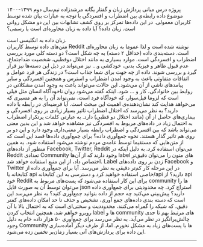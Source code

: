پروژه درس مبانی پردازش زبان و گفتار
یگانه مرشدزاده
نیم‌سال دوم ۱۳۹۹-۱۴۰۰ 
موضوع داده
رابطه‌ی بین اضطراب و افسردگی با توجه به عبارات بیان شده توسط کاربران معمولی. در این داده‌ها تمرکز بر روی کشف تشابهات بین این دو مشکل روانی است.
زبان داده؟ آیا داده به زبان محاوره‌ای است یا رسمی؟
  
زبان داده به انگلیسی است.   
متن‌های داده توسط کاربران Reddit نوشته شده است و لذا عموما به زبان محاوره‌ای است.
دسته‌بندی داده (حداقل ۲ دسته) به چه شکل است؟
دو دسته کلی مورد بررسی اضطراب و افسردگی است.
موارد بسیاری به مانند اختلال دوقطبی، شخصیت ضد‌اجتماع، عدم قبول ظاهر و فیزیک بدنی، خودکشی و… نیز می‌تواند در ذیل این دسته‌ها نیز قرار گیرد و بررسی شوند.
داده از چه جهت برای شما جذاب است؟
در زندگی هر فرد عوامل و اتفاقات متفاوتی باعث به وجود آمدن اضطراب و استرس و همچنین افسردگی و سایر پیامد‌های ناشی از آن می‌شود. این حالات می‌تواند باعث به وجود آمدن مشکلاتی در روابط بین خانوادگی، کار و … شود. اینکه گفته می‌شود روان ناخودآگاه انسان مثل فیلی است که لزوما فیل‌سوار، که خودآگاه فرد است، نمی‌تواند آن را به هر مسیری که می‌خواهد هدایت کند نشان‌دهنده‌ی اهمیت این مبحث است. 
آیا فرضیه‌ای در رابطه با داده دارید؟
به نظر می‌رسد که اختلال اضطراب تاثیر بسیار زیادی بر روی افسردگی و بیماری‌های حاصل از آن (مانند اختلال دو قطبی) دارد. به عبارتی کلمات پر‌تکرار اضطراب به احتمال زیاد در داده‌های مربوط به افسردگی نیز مشاهده خواهد شد و این بدین معنی می‌تواند باشد که بین افسردگی و اضطراب رابطه بسیار معنی‌داری وجود دارد و این دو بر روی هم تاثیر گذار هستند. 
    نحوه جمع‌آوری داده؟
برای جمع‌آوری داده‌ها قصد این است که از متن‌هایی که مستقیما توسط عامه‌ی مردم نوشته می‌شود استفاده شود. به همین منظور از داده‌های Facebook, Twitter, Reddit می‌توان استفاده کرد. به دلیل اینکه در Reddit تعدادی Community وجود دارند که از آن‌ها label های متون را می‌توان دقیق‌تر اختصاص داد، از این منبع استفاده خواهد شد. Label زدن بر روی داده‌های Facebook و Twitter در این مرحله کار کم‌تر دقیقی به نظر می‌رسد.
آیا برای جمع‌آوری داده از کتابخانه یا api خاصی استفاده خواهید کرد و دسترسی به این کتابخانه/api دارید؟
از api خود Reddit برای این کار استفاده می‌شود که پست‌های مربوط به community ها را می‌توان توسط آن‌ به صورت فایل json استراج کرد.
چه محدودیتی برای جمع‌آوری داده دارید؟ پیش‌بینی می‌کنید چه حجم از داده بتوانید جمع‌آوری کنید؟
به نظر می‌رسد این است که دسته بندی داده‌های جمع آوری، تشخیص و حذف تا حد امکان داده‌های کمتر دقیق‌، که شبکه را گمراه می‌کنند، محدوددیت و سختی‌ای است که به احتمال بالا با آن روبرو خواهم شد.   همچنین انتخاب کردن label ها و community ها‌ی مرتبط بهم تا حدی چالش‌برانگیز در نظر می‌آید. به نظر می‌رسد برای جمع‌آوری ۵۰ هزار داده خام به دلیل وجود Community ها با پست‌های زیاد به مشکل نخورم. اما، از طرف دیگر آماده‌سازی این داده برای پردازش‌های آتی  بسیار زمان‌بر تخمین زده می‌شود. 
________________
